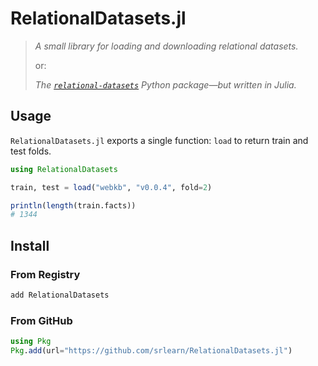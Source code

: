 # RelationalDatasets.jl

> *A small library for loading and downloading relational datasets.*
>
> or:
>
> *The [`relational-datasets`](https://github.com/srlearn/relational-datasets)
> Python package—but written in Julia.*

## Usage

`RelationalDatasets.jl` exports a single function: `load` to return train
and test folds.

```julia
using RelationalDatasets

train, test = load("webkb", "v0.0.4", fold=2)

println(length(train.facts))
# 1344
```

## Install

### From Registry

```bash
add RelationalDatasets
```

### From GitHub

```julia
using Pkg
Pkg.add(url="https://github.com/srlearn/RelationalDatasets.jl")
```
